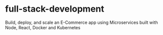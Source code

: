 # full-stack-development
Build, deploy, and scale an E-Commerce app using Microservices built with Node, React, Docker and Kubernetes
